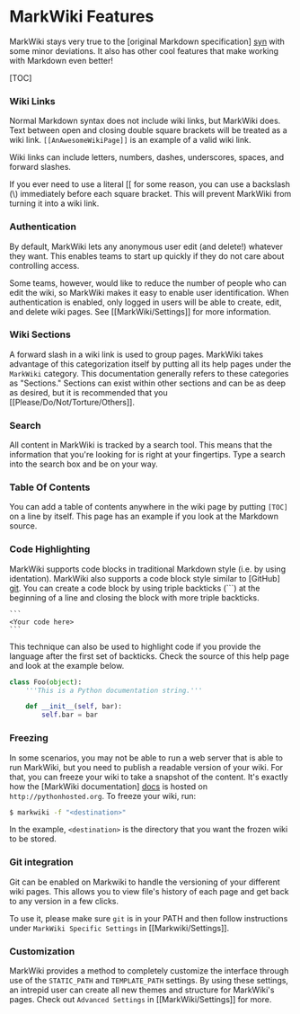 MarkWiki Features
=================

MarkWiki stays very true to the [original Markdown specification] [syn] with
some minor deviations. It also has other cool features that make working
with Markdown even better!

[TOC]

### Wiki Links

Normal Markdown syntax does not include wiki links, but MarkWiki does. Text
between open and closing double square brackets will be treated as a wiki link.
`[[AnAwesomeWikiPage]]` is an example of a valid wiki link.

Wiki links can include letters, numbers, dashes, underscores, spaces, and
forward slashes.

If you ever need to use a literal \[\[ for some reason, you can use a backslash
(\\) immediately before each square bracket. This will prevent MarkWiki
from turning it into a wiki link.

### Authentication

By default, MarkWiki lets any anonymous user edit (and delete!) whatever they
want. This enables teams to start up quickly if they do not care about
controlling access.

Some teams, however, would like to reduce the number of people who can edit
the wiki, so MarkWiki makes it easy to enable user identification. When
authentication is enabled, only logged in users will be able to create, edit,
and delete wiki pages. See [[MarkWiki/Settings]] for more information.

### Wiki Sections

A forward slash in a wiki link is used to group pages. MarkWiki takes advantage
of this categorization itself by putting all its help pages under the
`MarkWiki` category. This documentation generally refers to these categories as
"Sections." Sections can exist within other sections and can be as deep as
desired, but it is recommended that you [[Please/Do/Not/Torture/Others]].

### Search

All content in MarkWiki is tracked by a search tool. This means that the
information that you're looking for is right at your fingertips. Type a search
into the search box and be on your way.

### Table Of Contents

You can add a table of contents anywhere in the wiki page by putting `[TOC]` on
a line by itself. This page has an example if you look at the Markdown source.

### Code Highlighting

MarkWiki supports code blocks in traditional Markdown style (i.e. by using
identation). MarkWiki also supports a code block style similar to
[GitHub] [git]. You can create a code block by using triple backticks (\`\`\`)
at the beginning of a line and closing the block with more triple backticks.

    ```
    <Your code here>
    ```

This technique can also be used to highlight code if you provide the language
after the first set of backticks. Check the source of this help page and look
at the example below.

```python
class Foo(object):
    '''This is a Python documentation string.'''

    def __init__(self, bar):
        self.bar = bar

```

### Freezing

In some scenarios, you may not be able to run a web server that is able to run
MarkWiki, but you need to publish a readable version of your wiki. For that,
you can freeze your wiki to take a snapshot of the content. It's exactly how
the [MarkWiki documentation] [docs] is hosted on `http://pythonhosted.org`. To
freeze your wiki, run:

```bash
$ markwiki -f "<destination>"
```

In the example, `<destination>` is the directory that you want the frozen wiki
to be stored.

### Git integration

Git can be enabled on Markwiki to handle the versioning of your different
wiki pages. This allows you to view file's history of each page and
get back to any version in a few clicks.

To use it, please make sure `git` is in your PATH and then follow instructions
under  `MarkWiki Specific Settings` in [[Markwiki/Settings]].

### Customization

MarkWiki provides a method to completely customize the interface through use of
the `STATIC_PATH` and `TEMPLATE_PATH` settings. By using these settings, an
intrepid user can create all new themes and structure for MarkWiki's pages.
Check out `Advanced Settings` in [[MarkWiki/Settings]] for more.

[syn]: http://daringfireball.net/projects/markdown/syntax
[git]: https://github.com
[docs]: http://pythonhosted.org/MarkWiki/
